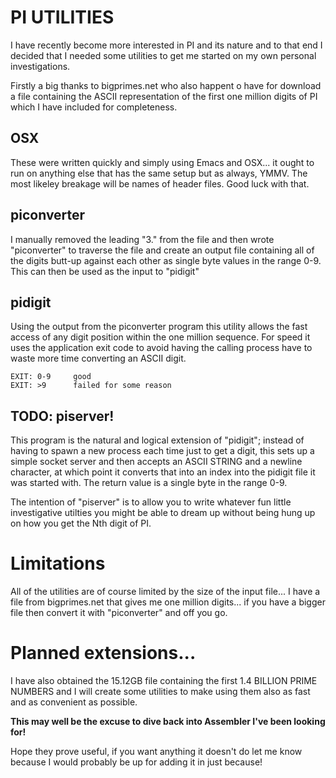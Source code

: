 # PI UTILITIES

I have recently become more interested in PI and its nature and to
that end I decided that I needed some utilities to get me started on
my own personal investigations.

Firstly a big thanks to bigprimes.net who also happent o have for
download a file containing the ASCII representation of the first one
million digits of PI which I have included for completeness.

## OSX

These were written quickly and simply using Emacs and OSX... it ought
to run on anything else that has the same setup but as always,
YMMV. The most likeley breakage will be names of header files. Good
luck with that.


## piconverter

I manually removed the leading "3." from the file and then wrote
"piconverter" to traverse the file and create an output file
containing all of the digits butt-up against each other as single byte
values in the range 0-9. This can then be used as the input to
"pidigit"


## pidigit

Using the output from the piconverter program this utility allows the
fast access of any digit position within the one million sequence. For
speed it uses the application exit code to avoid having the calling
process have to waste more time converting an ASCII digit.

    EXIT: 0-9     good
    EXIT: >9      failed for some reason


## TODO: piserver!

This program is the natural and logical extension of "pidigit";
instead of having to spawn a new process each time just to get a
digit, this sets up a simple socket server and then accepts an ASCII
STRING and a newline character, at which point it converts that into
an index into the pidigit file it was started with. The return value
is a single byte in the range 0-9.

The intention of "piserver" is to allow you to write whatever fun
little investigative utilties you might be able to dream up without
being hung up on how you get the Nth digit of PI.


# Limitations

All of the utilities are of course limited by the size of the input
file... I have a file from bigprimes.net that gives me one million
digits... if you have a bigger file then convert it with "piconverter"
and off you go.


# Planned extensions...

I have also obtained the 15.12GB file containing the first 1.4 BILLION
PRIME NUMBERS and I will create some utilities to make using them also
as fast and as convenient as possible.


**This may well be the excuse to dive back into Assembler I've been looking for!**

Hope they prove useful, if you want anything it doesn't do let me know
because I would probably be up for adding it in just because!

